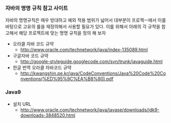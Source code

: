 ### 자바의 명명 규칙 참고 사이트

자바의 명명규칙은 매우 방대하고 예외 적용 범위가 넓어서 대부분이 프로젝ㅡ에서 이를 바탕으로 고유의 룰을 재정의해서 사용할 필요가 있다. 이를 위해서 아래의 각 규챡을 참고해서 해당 프로젝트에 맞는 명명 규칙을 정의 해 보자

* 오라클 자바 코드 규약
  - http://www.oracle.com/technetwork/java/index-135089.html
* 구글자바 코드 규약
  - http://google-styleguide.googlecode.com/svn/trunk/javaguide.html
* 한글 번역 오라클 자바코드 규약
  - http://kwangshin.pe.kr/java/CodeConventions/Java%20Code%20Conventions(%ED%95%9C%EA%B8%80).pdf

### Java9
* 설치 URL
  - http://www.oracle.com/technetwork/java/javase/downloads/jdk9-downloads-3848520.html


